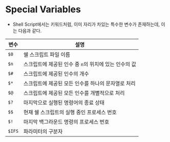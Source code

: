 # Special Variables

- Shell Script에서는 키워드처럼, 이미 자리가 차있는 특수한 변수가 존재하는데, 이는 다음과 같다.

| 변수 | 설명 |
| --- | --- |
| `$0` | 쉘 스크립트 파일 이름 |
| `$n` | 스크립트에 제공된 인수 중 `n`의 위치에 있는 인수의 값 | 
| `$#` | 스크립트에 제공된 인수의 개수 |
| `$*` | 스크립트에 제공된 모든 인수를 하나의 문자열로 처리 |
| `$@` | 스크립트에 제공된 모든 인수를 개별적으로 처리 |
| `$?` | 마지막으로 실행된 명령어의 종료 상태 |
| `$$` | 현재 쉘 스크립트의 실행 중인 프로세스 번호 |
| `$!` | 마지막 백그라운드 명령의 프로세스 번호 |
| `$IFS` | 파라미터의 구분자 |



